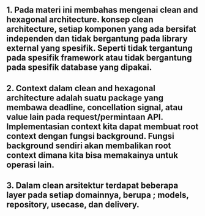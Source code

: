 ## 1.	Pada materi ini membahas mengenai clean and hexagonal architecture.  konsep clean architecture, setiap komponen yang ada bersifat independen dan tidak bergantung pada library external yang spesifik. Seperti tidak tergantung pada spesifik framework atau tidak bergantung pada spesifik database yang dipakai. 
## 2.	Context dalam clean and hexagonal architecture adalah suatu package yang membawa deadline, concellation signal, atau value lain pada request/permintaan API. Implementasian context kita dapat membuat root context dengan fungsi background. Fungsi background sendiri akan membalikan root context dimana kita bisa memakainya untuk operasi lain.  
## 3.	Dalam clean arsitektur terdapat beberapa layer pada setiap domainnya, berupa ; models, repository, usecase, dan delivery.

